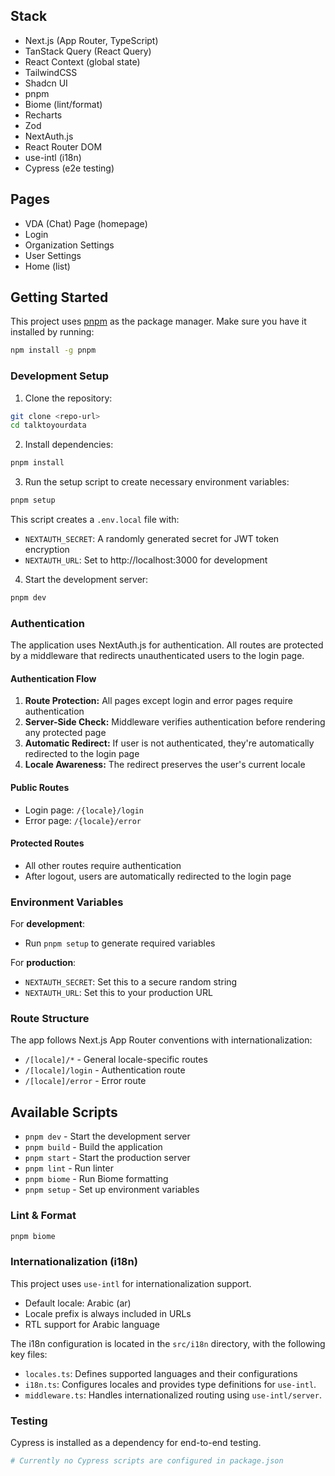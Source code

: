 ## Stack

- Next.js (App Router, TypeScript)
- TanStack Query (React Query)
- React Context (global state)
- TailwindCSS
- Shadcn UI
- pnpm
- Biome (lint/format)
- Recharts
- Zod
- NextAuth.js
- React Router DOM
- use-intl (i18n)
- Cypress (e2e testing)

## Pages

- VDA (Chat) Page (homepage)
- Login
- Organization Settings
- User Settings
- Home (list)


## Getting Started

This project uses [pnpm](https://pnpm.io/) as the package manager. Make sure you have it installed by running:

```bash
npm install -g pnpm
```

### Development Setup

1. Clone the repository:
```bash
git clone <repo-url>
cd talktoyourdata
```

2. Install dependencies:
```bash
pnpm install
```

3. Run the setup script to create necessary environment variables:
```bash
pnpm setup
```
This script creates a `.env.local` file with:
- `NEXTAUTH_SECRET`: A randomly generated secret for JWT token encryption
- `NEXTAUTH_URL`: Set to http://localhost:3000 for development

4. Start the development server:
```bash
pnpm dev
```

### Authentication

The application uses NextAuth.js for authentication. All routes are protected by a middleware that redirects unauthenticated users to the login page.

#### Authentication Flow
1. **Route Protection:** All pages except login and error pages require authentication
2. **Server-Side Check:** Middleware verifies authentication before rendering any protected page
3. **Automatic Redirect:** If user is not authenticated, they're automatically redirected to the login page
4. **Locale Awareness:** The redirect preserves the user's current locale

#### Public Routes
- Login page: `/{locale}/login`
- Error page: `/{locale}/error`

#### Protected Routes
- All other routes require authentication
- After logout, users are automatically redirected to the login page

### Environment Variables

For **development**:
- Run `pnpm setup` to generate required variables

For **production**:
- `NEXTAUTH_SECRET`: Set this to a secure random string
- `NEXTAUTH_URL`: Set this to your production URL

### Route Structure

The app follows Next.js App Router conventions with internationalization:
- `/[locale]/*` - General locale-specific routes
- `/[locale]/login` - Authentication route
- `/[locale]/error` - Error route

## Available Scripts

- `pnpm dev` - Start the development server
- `pnpm build` - Build the application
- `pnpm start` - Start the production server
- `pnpm lint` - Run linter
- `pnpm biome` - Run Biome formatting
- `pnpm setup` - Set up environment variables

### Lint & Format

```sh
pnpm biome
```

### Internationalization (i18n)

This project uses `use-intl` for internationalization support.

- Default locale: Arabic (ar)
- Locale prefix is always included in URLs
- RTL support for Arabic language

The i18n configuration is located in the `src/i18n` directory, with the following key files:
- `locales.ts`: Defines supported languages and their configurations
- `i18n.ts`: Configures locales and provides type definitions for `use-intl`.
- `middleware.ts`: Handles internationalized routing using `use-intl/server`.

### Testing

Cypress is installed as a dependency for end-to-end testing.

```sh
# Currently no Cypress scripts are configured in package.json
```
